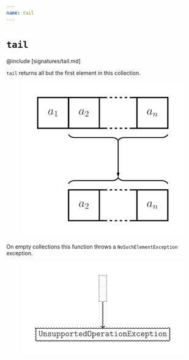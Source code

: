 ```yaml
---
name: tail
---
```


# `tail`

@include [signatures/tail.md]

`tail` returns all but the first element in this collection.

<figure class="diagram">
  <img src="images/tail.svg" alt="tail function">
  <!-- <figcaption class="diagram-desc"></figcaption> -->
</figure>

On empty collections this function throws a `NoSuchElementException` exception.

<figure class="diagram">
  <img src="images/tail.2.svg" alt="tail function">
  <!-- <figcaption class="diagram-desc"></figcaption> -->
</figure>
